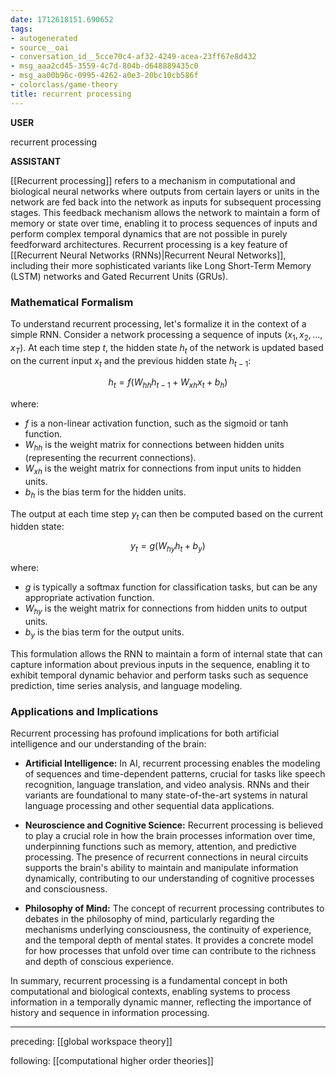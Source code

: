 ```yaml
---
date: 1712618151.690652
tags:
- autogenerated
- source__oai
- conversation_id__5cce70c4-af32-4249-acea-23ff67e8d432
- msg_aaa2cd45-3559-4c7d-804b-d648889435c0
- msg_aa00b96c-0995-4262-a0e3-20bc10cb586f
- colorclass/game-theory
title: recurrent processing
---
```


**USER**

recurrent processing


**ASSISTANT**

[[Recurrent processing]] refers to a mechanism in computational and biological neural networks where outputs from certain layers or units in the network are fed back into the network as inputs for subsequent processing stages. This feedback mechanism allows the network to maintain a form of memory or state over time, enabling it to process sequences of inputs and perform complex temporal dynamics that are not possible in purely feedforward architectures. Recurrent processing is a key feature of [[Recurrent Neural Networks (RNNs)|Recurrent Neural Networks]], including their more sophisticated variants like Long Short-Term Memory (LSTM) networks and Gated Recurrent Units (GRUs).

### Mathematical Formalism

To understand recurrent processing, let's formalize it in the context of a simple RNN. Consider a network processing a sequence of inputs $(x_1, x_2, ..., x_T)$. At each time step $t$, the hidden state $h_t$ of the network is updated based on the current input $x_t$ and the previous hidden state $h_{t-1}$:

$$h_t = f(W_{hh}h_{t-1} + W_{xh}x_t + b_h)$$

where:
- $f$ is a non-linear activation function, such as the sigmoid or tanh function.
- $W_{hh}$ is the weight matrix for connections between hidden units (representing the recurrent connections).
- $W_{xh}$ is the weight matrix for connections from input units to hidden units.
- $b_h$ is the bias term for the hidden units.

The output at each time step $y_t$ can then be computed based on the current hidden state:

$$y_t = g(W_{hy}h_t + b_y)$$

where:
- $g$ is typically a softmax function for classification tasks, but can be any appropriate activation function.
- $W_{hy}$ is the weight matrix for connections from hidden units to output units.
- $b_y$ is the bias term for the output units.

This formulation allows the RNN to maintain a form of internal state that can capture information about previous inputs in the sequence, enabling it to exhibit temporal dynamic behavior and perform tasks such as sequence prediction, time series analysis, and language modeling.

### Applications and Implications

Recurrent processing has profound implications for both artificial intelligence and our understanding of the brain:

- **Artificial Intelligence:** In AI, recurrent processing enables the modeling of sequences and time-dependent patterns, crucial for tasks like speech recognition, language translation, and video analysis. RNNs and their variants are foundational to many state-of-the-art systems in natural language processing and other sequential data applications.

- **Neuroscience and Cognitive Science:** Recurrent processing is believed to play a crucial role in how the brain processes information over time, underpinning functions such as memory, attention, and predictive processing. The presence of recurrent connections in neural circuits supports the brain's ability to maintain and manipulate information dynamically, contributing to our understanding of cognitive processes and consciousness.

- **Philosophy of Mind:** The concept of recurrent processing contributes to debates in the philosophy of mind, particularly regarding the mechanisms underlying consciousness, the continuity of experience, and the temporal depth of mental states. It provides a concrete model for how processes that unfold over time can contribute to the richness and depth of conscious experience.

In summary, recurrent processing is a fundamental concept in both computational and biological contexts, enabling systems to process information in a temporally dynamic manner, reflecting the importance of history and sequence in information processing.


---

preceding: [[global workspace theory]]  


following: [[computational higher order theories]]
